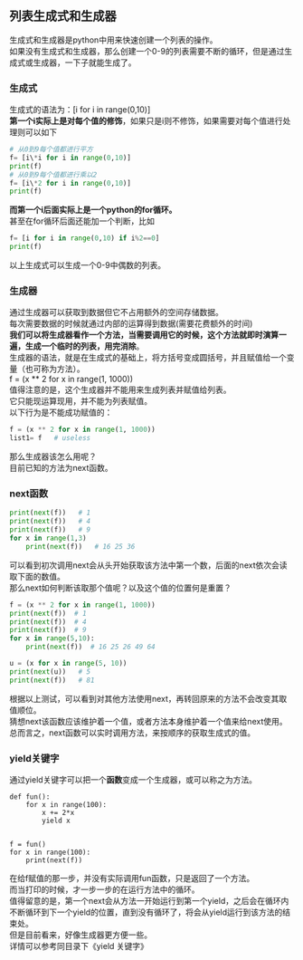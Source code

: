 ## 列表生成式和生成器
生成式和生成器是python中用来快速创建一个列表的操作。   
如果没有生成式和生成器，那么创建一个0-9的列表需要不断的循环，但是通过生成式或生成器，一下子就能生成了。   
### 生成式
生成式的语法为：[i for i in range(0,10)]   
**第一个i实际上是对每个值的修饰**，如果只是i则不修饰，如果需要对每个值进行处理则可以如下   
```Python
# 从0到9每个值都进行平方    
f= [i\*i for i in range(0,10)]  
print(f)    
# 从0到9每个值都进行乘以2   
f= [i\*2 for i in range(0,10)]   
print(f)    
```
**而第一个i后面实际上是一个python的for循环。**   
甚至在for循环后面还能加一个判断，比如   
```Python   
f= [i for i in range(0,10) if i%2==0]    
print(f)   
```   
以上生成式可以生成一个0-9中偶数的列表。   
### 生成器
通过生成器可以获取到数据但它不占用额外的空间存储数据。   
每次需要数据的时候就通过内部的运算得到数据(需要花费额外的时间)    
**我们可以将生成器看作一个方法，当需要调用它的时候，这个方法就即时演算一遍，生成一个临时的列表，用完消除**。  
生成器的语法，就是在生成式的基础上，将方括号变成圆括号，并且赋值给一个变量（也可称为方法）。   
f = (x ** 2 for x in range(1, 1000))   
值得注意的是，这个生成器并不能用来生成列表并赋值给列表。   
它只能现运算现用，并不能为列表赋值。   
以下行为是不能成功赋值的：    
```Python
f = (x ** 2 for x in range(1, 1000))   
list1= f   # useless
```   
那么生成器该怎么用呢？   
目前已知的方法为next函数。   
### next函数
```Python
print(next(f))   # 1
print(next(f))   # 4
print(next(f))   # 9
for x in range(1,3)  
	print(next(f))   # 16 25 36   
```   
可以看到初次调用next会从头开始获取该方法中第一个数，后面的next依次会读取下面的数值。   
那么next如何判断该取那个值呢？以及这个值的位置何是重置？   
```Python
f = (x ** 2 for x in range(1, 1000))
print(next(f))  # 1
print(next(f))	# 4
print(next(f))	# 9
for x in range(5,10):
    print(next(f))  # 16 25 26 49 64   

u = (x for x in range(5, 10))
print(next(u))   # 5
print(next(f))	 # 81
```  
根据以上测试，可以看到对其他方法使用next，再转回原来的方法不会改变其取值顺位。   
猜想next该函数应该维护着一个值，或者方法本身维护着一个值来给next使用。   
总而言之，next函数可以实时调用方法，来按顺序的获取生成式的值。   
### yield关键字
通过yield关键字可以把一个**函数**变成一个生成器，或可以称之为方法。   
```
def fun():   
    for x in range(100):   
        x += 2*x  
        yield x   


f = fun()   
for x in range(100):  
    print(next(f))  
```   
在给f赋值的那一步，并没有实际调用fun函数，只是返回了一个方法。   
而当打印的时候，才一步一步的在运行方法中的循环。   
值得留意的是，第一个next会从方法一开始运行到第一个yield，之后会在循环内不断循环到下一个yield的位置，直到没有循环了，将会从yield运行到该方法的结束处。   
但是目前看来，好像生成器更方便一些。   
详情可以参考同目录下《yield 关键字》   